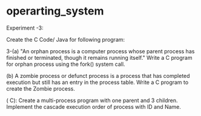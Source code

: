 # operarting_system

Experiment -3: 


Create the C Code/ Java for following program:


3-(a) "An orphan process is a computer process whose parent process has finished or terminated,
      though it remains running itself." Write a C program for orphan process using the fork() system
      call.


(b) A zombie process or defunct process is a process that has completed execution but still has an
    entry in the process table. Write a C program to create the Zombie process.
 

( C):  Create a multi-process  program with one parent and 3 children. Implement the cascade execution order of process with ID and Name.

